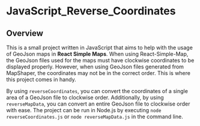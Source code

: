 # JavaScript_Reverse_Coordinates

## Overview
This is a small project written in JavaScript that aims to help with the usage of GeoJson maps in **React Simple Maps**. When using React-Simple-Map, the GeoJson files used for the maps must have clockwise coordinates to be displayed properly. However, when using GeoJson files generated from MapShaper, the coordinates may not be in the correct order. This is where this project comes in handy.

By using `reverseCoordinates`, you can convert the coordinates of a single area of a GeoJson file to clockwise order. Additionally, by using `reverseMapData`, you can convert an entire GeoJson file to clockwise order with ease. The project can be run in Node.js by executing `node reverseCoordinates.js` or `node reverseMapData.js` in the command line.
